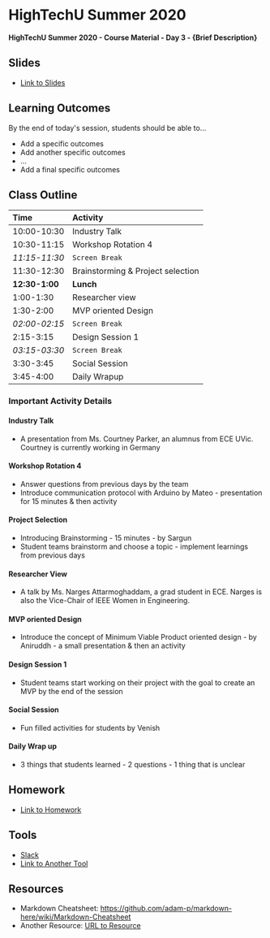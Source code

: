 # HighTechU Summer 2020

**HighTechU Summer 2020 - Course Material - Day 3 - {Brief Description}**

## Slides

* [Link to Slides](Link)

## Learning Outcomes
By the end of today's session, students should be able to...
* Add a specific outcomes
* Add another specific outcomes
* ...
* Add a final specific outcomes

## Class Outline

|Time|Activity|
|:---|:---|
|10:00-10:30|Industry Talk|
|10:30-11:15|Workshop Rotation 4|
|*11:15-11:30*|`Screen Break`|
|11:30-12:30|Brainstorming & Project selection|
|**12:30-1:00**|**Lunch**|
|1:00-1:30|Researcher view|
|1:30-2:00|MVP oriented Design|
|*02:00-02:15*|`Screen Break`|
|2:15-3:15|Design Session 1|
|*03:15-03:30*|`Screen Break`|
|3:30-3:45|Social Session|
|3:45-4:00|Daily Wrapup|

### Important Activity Details

#### Industry Talk
* A presentation from Ms. Courtney Parker, an alumnus from ECE UVic. Courtney is currently working in Germany

#### Workshop Rotation 4
* Answer questions from previous days by the team
* Introduce communication protocol with Arduino by Mateo - presentation for 15 minutes & then activity

#### Project Selection
* Introducing Brainstorming - 15 minutes - by Sargun 
* Student teams brainstorm and choose a topic - implement learnings from previous days

#### Researcher View
* A talk by Ms. Narges Attarmoghaddam, a grad student in ECE. Narges is also the Vice-Chair of IEEE Women in Engineering. 

#### MVP oriented Design
* Introduce the concept of Minimum Viable Product oriented design - by Aniruddh - a small presentation & then an activity

#### Design Session 1
* Student teams start working on their project with the goal to create an MVP by the end of the session 

#### Social Session 
* Fun filled activities for students by Venish

#### Daily Wrap up
* 3 things that students learned - 2 questions - 1 thing that is unclear

## Homework

* [Link to Homework](Link)

## Tools

* [Slack](https://slack.com/)
* [Link to Another Tool](Link)

## Resources

* Markdown Cheatsheet: https://github.com/adam-p/markdown-here/wiki/Markdown-Cheatsheet
* Another Resource: [URL to Resource](link)
